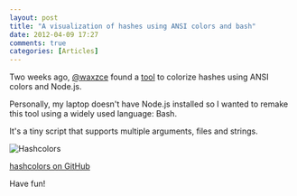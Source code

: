 ```yaml
---
layout: post
title: "A visualization of hashes using ANSI colors and bash"
date: 2012-04-09 17:27
comments: true
categories: [Articles]
---
```


Two weeks ago, [@waxzce](https://twitter.com/waxzce) found a [tool](https://github.com/bengl/node-hashcolors) to colorize hashes using ANSI colors and Node.js.


Personally, my laptop doesn't have Node.js installed so I wanted to remake this tool using a widely used language: Bash.


It's a tiny script that supports multiple arguments, files and strings.


![Hashcolors](/images/2012/04/hashcolors-screenshot.png)


[hashcolors on GitHub](https://github.com/Kdecherf/hashcolors)


Have fun!
